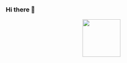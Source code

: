 ### Hi there 👋

<div id="header" align="center">
  <img src="[https://media.giphy.com/media/M9gbBd9nbDrOTu1Mqx/giphy.gif](http://drive.google.com/uc?export=view&id=1BjHMa9NTeodU0vqF0r3V8Yzl4kwLlqOX)](http://drive.google.com/uc?export=view&id=1BjHMa9NTeodU0vqF0r3V8Yzl4kwLlqOX)" width="100"/>
</div>
